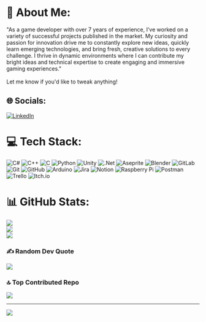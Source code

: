 # 💫 About Me:
"As a game developer with over 7 years of experience, I’ve worked on a variety of successful projects published in the market. My curiosity and passion for innovation drive me to constantly explore new ideas, quickly learn emerging technologies, and bring fresh, creative solutions to every challenge. I thrive in dynamic environments where I can contribute my bright ideas and technical expertise to create engaging and immersive gaming experiences."<br><br>Let me know if you'd like to tweak anything!


## 🌐 Socials:
[![LinkedIn](https://img.shields.io/badge/LinkedIn-%230077B5.svg?logo=linkedin&logoColor=white)](https://linkedin.com/in/https://www.linkedin.com/in/mohammad-taher-ahmadi-36a504208/) 

# 💻 Tech Stack:
![C#](https://img.shields.io/badge/c%23-%23239120.svg?style=plastic&logo=csharp&logoColor=white) ![C++](https://img.shields.io/badge/c++-%2300599C.svg?style=plastic&logo=c%2B%2B&logoColor=white) ![C](https://img.shields.io/badge/c-%2300599C.svg?style=plastic&logo=c&logoColor=white) ![Python](https://img.shields.io/badge/python-3670A0?style=plastic&logo=python&logoColor=ffdd54) ![Unity](https://img.shields.io/badge/unity-%23000000.svg?style=plastic&logo=unity&logoColor=white) ![.Net](https://img.shields.io/badge/.NET-5C2D91?style=plastic&logo=.net&logoColor=white) ![Aseprite](https://img.shields.io/badge/Aseprite-FFFFFF?style=plastic&logo=Aseprite&logoColor=#7D929E) ![Blender](https://img.shields.io/badge/blender-%23F5792A.svg?style=plastic&logo=blender&logoColor=white) ![GitLab](https://img.shields.io/badge/gitlab-%23181717.svg?style=plastic&logo=gitlab&logoColor=white) ![Git](https://img.shields.io/badge/git-%23F05033.svg?style=plastic&logo=git&logoColor=white) ![GitHub](https://img.shields.io/badge/github-%23121011.svg?style=plastic&logo=github&logoColor=white) ![Arduino](https://img.shields.io/badge/-Arduino-00979D?style=plastic&logo=Arduino&logoColor=white) ![Jira](https://img.shields.io/badge/jira-%230A0FFF.svg?style=plastic&logo=jira&logoColor=white) ![Notion](https://img.shields.io/badge/Notion-%23000000.svg?style=plastic&logo=notion&logoColor=white) ![Raspberry Pi](https://img.shields.io/badge/-Raspberry_Pi-C51A4A?style=plastic&logo=Raspberry-Pi) ![Postman](https://img.shields.io/badge/Postman-FF6C37?style=plastic&logo=postman&logoColor=white) ![Trello](https://img.shields.io/badge/Trello-%23026AA7.svg?style=plastic&logo=Trello&logoColor=white) ![Itch.io](https://img.shields.io/badge/Itch-%23FF0B34.svg?style=plastic&logo=Itch.io&logoColor=white)
# 📊 GitHub Stats:
![](https://github-readme-stats.vercel.app/api?username=MTAISBOSS&theme=synthwave&hide_border=false&include_all_commits=false&count_private=false)<br/>
![](https://github-readme-streak-stats.herokuapp.com/?user=MTAISBOSS&theme=synthwave&hide_border=false)<br/>
![](https://github-readme-stats.vercel.app/api/top-langs/?username=MTAISBOSS&theme=synthwave&hide_border=false&include_all_commits=false&count_private=false&layout=compact)

### ✍️ Random Dev Quote
![](https://quotes-github-readme.vercel.app/api?type=vetical&theme=dark)

### 🔝 Top Contributed Repo
![](https://github-contributor-stats.vercel.app/api?username=MTAISBOSS&limit=5&theme=synthwave&combine_all_yearly_contributions=true)

---
[![](https://visitcount.itsvg.in/api?id=MTAISBOSS&icon=5&color=5)](https://visitcount.itsvg.in)

<!-- Proudly created with GPRM ( https://gprm.itsvg.in ) -->
